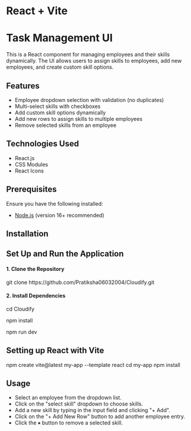 # React + Vite

# Task Management UI

This is a React component for managing employees and their skills dynamically. The UI allows users to assign skills to employees, add new employees, and create custom skill options.

## Features
- Employee dropdown selection with validation (no duplicates)
- Multi-select skills with checkboxes
- Add custom skill options dynamically
- Add new rows to assign skills to multiple employees
- Remove selected skills from an employee

## Technologies Used
- React.js
- CSS Modules
- React Icons

## Prerequisites
Ensure you have the following installed:
- [Node.js](https://nodejs.org/) (version 16+ recommended)

## Installation
<h2>Set Up and Run the Application</h2>
<h4>1. Clone the Repository</h4>
<p>git clone https://github.com/Pratiksha06032004/Cloudify.git</p>
<h4>2. Install Dependencies</h4>
<p>cd Cloudify</p>
<p>npm install</p>
<p>npm run dev</p>

## Setting up React with Vite
 npm create vite@latest my-app --template react
cd my-app
npm install
 
 

## Usage
- Select an employee from the dropdown list.
- Click on the "select skill" dropdown to choose skills.
- Add a new skill by typing in the input field and clicking "+ Add".
- Click on the "+ Add New Row" button to add another employee entry.
- Click the `✖` button to remove a selected skill.

 
